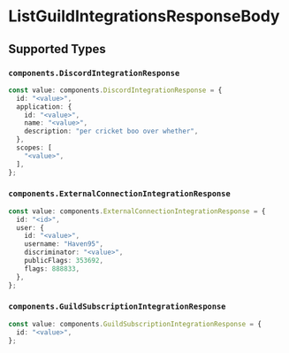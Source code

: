 # ListGuildIntegrationsResponseBody


## Supported Types

### `components.DiscordIntegrationResponse`

```typescript
const value: components.DiscordIntegrationResponse = {
  id: "<value>",
  application: {
    id: "<value>",
    name: "<value>",
    description: "per cricket boo over whether",
  },
  scopes: [
    "<value>",
  ],
};
```

### `components.ExternalConnectionIntegrationResponse`

```typescript
const value: components.ExternalConnectionIntegrationResponse = {
  id: "<id>",
  user: {
    id: "<value>",
    username: "Haven95",
    discriminator: "<value>",
    publicFlags: 353692,
    flags: 888833,
  },
};
```

### `components.GuildSubscriptionIntegrationResponse`

```typescript
const value: components.GuildSubscriptionIntegrationResponse = {
  id: "<value>",
};
```

